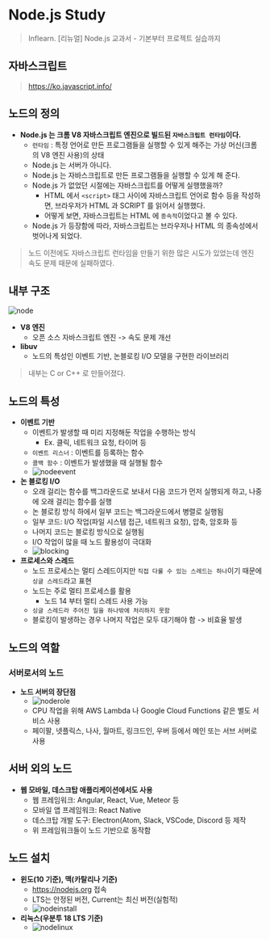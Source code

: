 # Node.js Study

> Inflearn. [리뉴얼] Node.js 교과서 - 기본부터 프로젝트 실습까지

## 자바스크립트

> https://ko.javascript.info/

## 노드의 정의

- __Node.js 는 크롬 V8 자바스크립트 엔진으로 빌드된 `자바스크립트 런타임`이다.__
  - `런타임` : 특정 언어로 만든 프로그램들을 실행할 수 있게 해주는 가상 머신(크롬의 V8 엔진 사용)의 상태
  - Node.js 는 서버가 아니다.
  - Node.js 는 자바스크립트로 만든 프로그램들을 실행할 수 있게 해 준다.
  - Node.js 가 없었던 시절에는 자바스크립트를 어떻게 실행했을까?
    - HTML 에서 `<script>` 태그 사이에 자바스크립트 언어로 함수 등을 작성하면, 브라우저가 HTML 과 SCRIPT 를 읽어서 실행했다.
    - 어떻게 보면, 자바스크립트는 HTML 에 `종속적`이었다고 볼 수 있다.
  - Node.js 가 등장함에 따라, 자바스크립트는 브라우저나 HTML 의 종속성에서 벗어나게 되었다.

> 노드 이전에도 자바스크립트 런타임을 만들기 위한 많은 시도가 있었는데 엔진 속도 문제 때문에 실패하였다.

## 내부 구조

![node](https://user-images.githubusercontent.com/47518272/155958444-9f3905a6-66f1-4a36-85e0-12844f9d9325.png)

- __V8 엔진__
  - 오픈 소스 자바스크립트 엔진 -> 속도 문제 개선
- __libuv__
  - 노드의 특성인 이벤트 기반, 논블로킹 I/O 모델을 구현한 라이브러리

> 내부는 C or C++ 로 만들어졌다.

## 노드의 특성

- __이벤트 기반__
  - 이벤트가 발생할 때 미리 지정해둔 작업을 수행하는 방식
    - Ex. 클릭, 네트워크 요청, 타이머 등
  - `이벤트 리스너` : 이벤트를 등록하는 함수
  - `콜백 함수` : 이벤트가 발생했을 때 실행될 함수
  - ![nodeevent](https://user-images.githubusercontent.com/47518272/155959104-0924405f-d2b1-434d-add1-74528258294c.png)
- __논 블로킹 I/O__
  - 오래 걸리는 함수를 백그라운드로 보내서 다음 코드가 먼저 실행되게 하고, 나중에 오래 걸리는 함수를 실행
  - 논 블로킹 방식 하에서 일부 코드는 백그라운드에서 병렬로 실행됨
  - 일부 코드: I/O 작업(파일 시스템 접근, 네트워크 요청), 압축, 암호화 등
  - 나머지 코드는 블로킹 방식으로 실행됨
  - I/O 작업이 많을 때 노드 활용성이 극대화
  - ![blocking](https://user-images.githubusercontent.com/47518272/155965468-cf138fee-9451-4fb4-8ffa-06e5da854183.png)
- __프로세스와 스레드__
  - 노드 프로세스는 멀티 스레드이지만 `직접 다룰 수 있는 스레드는 하나`이기 때문에 `싱글 스레드`라고 표현
  - 노드는 주로 멀티 프로세스를 활용
    - 노드 14 부터 멀티 스레드 사용 가능
  - `싱글 스레드라 주어진 일을 하나밖에 처리하지 못함`
  - 블로킹이 발생하는 경우 나머지 작업은 모두 대기해야 함 -> 비효율 발생

## 노드의 역할

### 서버로서의 노드

- __노드 서버의 장단점__
  - ![noderole](https://user-images.githubusercontent.com/47518272/155966986-7f3e15ca-fa8f-4b87-917e-7a23f73dc5d3.png)
  - CPU 작업을 위해 AWS Lambda 나 Google Cloud Functions 같은 별도 서비스 사용
  - 페이팔, 넷플릭스, 나사, 월마트, 링크드인, 우버 등에서 메인 또는 서브 서버로 사용

## 서버 외의 노드

- __웹 모바일, 데스크탑 애플리케이션에서도 사용__
  - 웹 프레임워크: Angular, React, Vue, Meteor 등
  - 모바일 앱 프레임워크: React Native
  - 데스크탑 개발 도구: Electron(Atom, Slack, VSCode, Discord 등 제작
  - 위 프레임워크들이 노드 기반으로 동작함

## 노드 설치

- __윈도(10 기준), 맥(카탈리나 기준)__
  - https://nodejs.org 접속
  - LTS는 안정된 버전, Current는 최신 버전(실험적)
  - ![nodeinstall](https://user-images.githubusercontent.com/47518272/155970433-1ded16a3-7548-41bc-9cad-8da09e036bee.png)
- __리눅스(우분투 18 LTS 기준)__
  - ![nodelinux](https://user-images.githubusercontent.com/47518272/155970447-91dfaef7-5c8f-484a-99a7-b1202ba434df.png)
